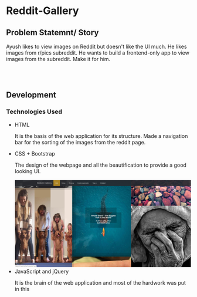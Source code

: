 # Reddit-Gallery

<h2>Problem Statemnt/ Story</h2>
<p>Ayush likes to view images on Reddit but doesn't like the UI much. He likes images from r/pics subreddit. He wants to build a frontend-only app to view images from the subreddit. Make it for him.</p>
<br><br>
<h2>Development</h2>
<h3>Technologies Used</h3>
<ul>
  <li>HTML</li>
  <p>It is the basis of the web application for its structure. Made a navigation bar for the sorting of the images from the reddit page.</p>
  <li>CSS + Bootstrap</li>
  <p>The design of the webpage and all the beautification to provide a good looking UI.</p>
  <img src="./res/screen1.png">
  <li>JavaScript and jQuery</li>
  <p>It is the brain of the web application and most of the hardwork was put in this</p>
</ul>
